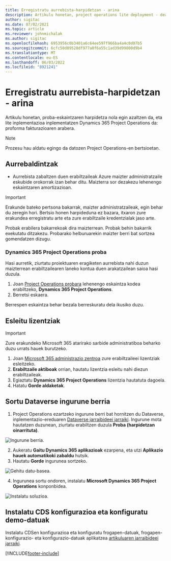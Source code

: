 ```yaml
---
title: Erregistratu aurrebista-harpidetzan - arina
description: Artikulu honetan, project operations lite deployment - deal to proforma billing izenpetzeko eta inplementatzeko moduari buruzko informazioa ematen da.
author: sigitac
ms.date: 07/02/2021
ms.topic: article
ms.reviewer: johnmichalak
ms.author: sigitac
ms.openlocfilehash: 6953956c0b3401a6c64ee597f966ba4a4c0d07b5
ms.sourcegitcommit: 6cfc50d89528df977a8f6a55c1ad39d99800d9b4
ms.translationtype: MT
ms.contentlocale: eu-ES
ms.lasthandoff: 06/03/2022
ms.locfileid: "8921241"
---
```

# <a name="sign-up-for-a-preview-subscription---lite"></a>Erregistratu aurrebista-harpidetzan - arina 

Artikulu honetan, proba-eskaintzaren harpidetza nola egin azaltzen da, eta lite inplementazioa inplementatzen Dynamics 365 Project Operations da: proforma fakturazioaren arabera.

> [!NOTE]
> Prozesu hau aldatu egingo da datozen Project Operations-en bertsioetan.

## <a name="prerequisites"></a>Aurrebaldintzak
- Aurrebista zabaltzen duen erabiltzaileak Azure maizter administratzaile eskubide orokorrak izan behar ditu. Maizterra sor dezakezu lehenengo eskaintzaren amortizazioan.

> [!IMPORTANT]
> Erakunde bateko pertsona bakarrak, maizter administratzaileak, egin behar du zeregin hori. Bertsio honen harpideduna ez bazara, itxaron zure erakundea erregistratu arte eta zure erabiltzaile kredentzialak jaso arte.
> 
> Probak erabilera bakarrekoak dira maizterrean. Probak behin bakarrik exekutatu ditzakezu. Probarako helburuarekin maizter berri bat sortzea gomendatzen dizugu.

### <a name="dynamics-365-project-operations-trial"></a>Dynamics 365 Project Operations proba 

Hasi aurretik, ziurtatu proiektuaren eragiketen aurrebista nahi duzun maizterrean erabiltzailearen laneko kontua duen arakatzailean saioa hasi duzula.

1. Joan [Project Operations probara](https://aka.ms/try-po) lehenengo eskaintza kodea erabiltzeko, **Dynamics 365 Project Operations**.
2. Berretsi eskaera.

  Berrespen eskaintza behar bezala berreskuratu dela ikusiko duzu.

## <a name="assign-licenses"></a>Esleitu lizentziak

> [!IMPORTANT]
> Zure erakundeko Microsoft 365 atarirako sarbide administratiboa beharko duzu urrats hauek burutzeko.


1. Joan [Microsoft 365 administrazio zentroa](https://portal.office.com/) zure erabiltzaileei lizentziak esleitzeko.
2. **Erabiltzaile aktiboak** orrian, hautatu lizentzia esleitu nahi diezun erabiltzaileak.
3. Egiaztatu **Dynamics 365 Project Operations** lizentzia hautatuta dagoela. 
4. Hatatu **Gorde aldaketak**.

## <a name="create-a-new-dataverse-environment"></a>Sortu Dataverse ingurune berria

1. Project Operations ezartzeko ingurune berri bat hornitzen du Dataverse, inplementazio-ereduaren [Dataverse jarraibideei jarraiki](lite-deployment.md). Ingurune mota hautatzen duzunean, ziurtatu erabiltzen duzula **Proba (harpidetzan oinarrituta)**.

  ![Ingurune berria.](./media/19CreateEnvironment.png)

2. Aukeratu **Gaitu Dynamics 365 aplikazioak** ezarpena, eta utzi **Aplikazio hauek automatikoki zabaldu** hutsik.  
3. Hautatu **Gorde** ingurunea sortzeko.

  ![Gehitu datu-basea.](./media/20CreateEnvironment1.png)

4. Ingurunea sortu ondoren, instalatu **Microsoft Dynamics 365 Project Operations** konponbidea. 

![Instalatu soluzioa.](./media/21InstallSolution.png)

## <a name="install-a-cds-configuration-and-setup-demo-data"></a>Instalatu CDS konfigurazioa eta konfiguratu demo-datuak

Instalatu CDSen konfigurazioa eta konfiguratu frogapen-datuak, frogapen-konfigurazio- eta konfigurazio-datuak aplikatzea [artikuluaren jarraibideei jarraiki](lite-apply-demo-setup-config-data.md).


[!INCLUDE[footer-include](../includes/footer-banner.md)]
